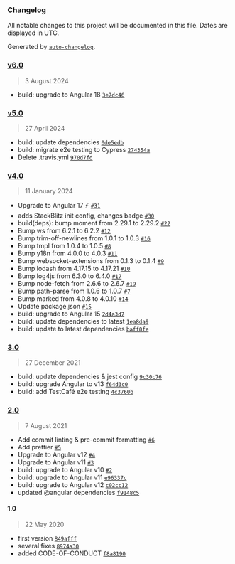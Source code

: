 ### Changelog

All notable changes to this project will be documented in this file. Dates are displayed in UTC.

Generated by [`auto-changelog`](https://github.com/CookPete/auto-changelog).

### [v6.0](https://github.com/wlucha/angular-starter/compare/v5.0...v6.0)

> 3 August 2024

- build: upgrade to Angular 18 [`3e7dc46`](https://github.com/wlucha/angular-starter/commit/3e7dc461fa09ba087d5f9769d7abd28006f35d07)

### [v5.0](https://github.com/wlucha/angular-starter/compare/v4.0...v5.0)

> 27 April 2024

- build: update dependencies [`0de5edb`](https://github.com/wlucha/angular-starter/commit/0de5edb40fa118ea11fc85a111a1651c65e24709)
- build: migrate e2e testing to Cypress [`274354a`](https://github.com/wlucha/angular-starter/commit/274354a39433aca8cfc175d5077c13478ac5ce21)
- Delete .travis.yml [`970d7fd`](https://github.com/wlucha/angular-starter/commit/970d7fd95f0f20739b4e20aa79d974822bf13d4c)

### [v4.0](https://github.com/wlucha/angular-starter/compare/3.0...v4.0)

> 11 January 2024

- Upgrade to Angular 17 ⚡️ [`#31`](https://github.com/wlucha/angular-starter/pull/31)
- adds StackBlitz init config, changes badge [`#30`](https://github.com/wlucha/angular-starter/pull/30)
- build(deps): bump moment from 2.29.1 to 2.29.2 [`#22`](https://github.com/wlucha/angular-starter/pull/22)
- Bump ws from 6.2.1 to 6.2.2 [`#12`](https://github.com/wlucha/angular-starter/pull/12)
- Bump trim-off-newlines from 1.0.1 to 1.0.3 [`#16`](https://github.com/wlucha/angular-starter/pull/16)
- Bump tmpl from 1.0.4 to 1.0.5 [`#8`](https://github.com/wlucha/angular-starter/pull/8)
- Bump y18n from 4.0.0 to 4.0.3 [`#11`](https://github.com/wlucha/angular-starter/pull/11)
- Bump websocket-extensions from 0.1.3 to 0.1.4 [`#9`](https://github.com/wlucha/angular-starter/pull/9)
- Bump lodash from 4.17.15 to 4.17.21 [`#10`](https://github.com/wlucha/angular-starter/pull/10)
- Bump log4js from 6.3.0 to 6.4.0 [`#17`](https://github.com/wlucha/angular-starter/pull/17)
- Bump node-fetch from 2.6.6 to 2.6.7 [`#19`](https://github.com/wlucha/angular-starter/pull/19)
- Bump path-parse from 1.0.6 to 1.0.7 [`#7`](https://github.com/wlucha/angular-starter/pull/7)
- Bump marked from 4.0.8 to 4.0.10 [`#14`](https://github.com/wlucha/angular-starter/pull/14)
- Update package.json [`#15`](https://github.com/wlucha/angular-starter/pull/15)
- build: upgrade to Angular 15 [`2d4a3d7`](https://github.com/wlucha/angular-starter/commit/2d4a3d739b331f3c8e2800a522023338acc41a4b)
- build: update dependencies to latest [`1ea8da9`](https://github.com/wlucha/angular-starter/commit/1ea8da94003c12e9a9a8f113ed47f72ab2682634)
- build: update to latest dependencies [`baff0fe`](https://github.com/wlucha/angular-starter/commit/baff0feb5f60538cd68da924e7ea15b0504f51b9)

### [3.0](https://github.com/wlucha/angular-starter/compare/2.0...3.0)

> 27 December 2021

- build: update dependencies & jest config [`9c30c76`](https://github.com/wlucha/angular-starter/commit/9c30c7615b994209365841c6c9920fa36934f15b)
- build: upgrade Angular to v13 [`f64d3c0`](https://github.com/wlucha/angular-starter/commit/f64d3c090091e154f7d9c0df438824819527889f)
- build: add TestCafé e2e testing [`4c3760b`](https://github.com/wlucha/angular-starter/commit/4c3760bafe0411d496052550b9e48a7559da785b)

### [2.0](https://github.com/wlucha/angular-starter/compare/1.0...2.0)

> 7 August 2021

- Add commit linting & pre-commit formatting [`#6`](https://github.com/wlucha/angular-starter/pull/6)
- Add prettier [`#5`](https://github.com/wlucha/angular-starter/pull/5)
- Upgrade to Angular v12 [`#4`](https://github.com/wlucha/angular-starter/pull/4)
- Upgrade to Angular v11 [`#3`](https://github.com/wlucha/angular-starter/pull/3)
- build: upgrade to Angular v10 [`#2`](https://github.com/wlucha/angular-starter/pull/2)
- build: upgrade to Angular v11 [`e96337c`](https://github.com/wlucha/angular-starter/commit/e96337c5e1ea1793de0ef5985a08aef8e9e160b0)
- build: upgrade to Angular v12 [`c02cc12`](https://github.com/wlucha/angular-starter/commit/c02cc121e38b0e3b907e25dd1122a0427ef685a7)
- updated @angular dependencies [`f9148c5`](https://github.com/wlucha/angular-starter/commit/f9148c55a7af17472cef61eaea19467d0573e927)

#### 1.0

> 22 May 2020

- first version [`849afff`](https://github.com/wlucha/angular-starter/commit/849afff7cf26b2c12227a903090d1a5307eba64a)
- several fixes [`8974a30`](https://github.com/wlucha/angular-starter/commit/8974a30fe404167e9bb51aecc8883f336524bbd8)
- added CODE-OF-CONDUCT [`f8a8190`](https://github.com/wlucha/angular-starter/commit/f8a819094818d93b11bcaed2ce64d9747f9db906)
